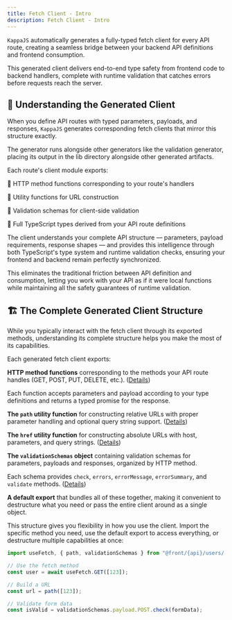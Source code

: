 ```yaml
---
title: Fetch Client - Intro
description: Fetch Client - Intro
---
```


`KappaJS` automatically generates a fully-typed fetch client for every API route,
creating a seamless bridge between your backend API definitions and frontend consumption.

This generated client delivers end-to-end type safety from frontend code to backend handlers,
complete with runtime validation that catches errors before requests reach the server.

## 🤖 Understanding the Generated Client

When you define API routes with typed parameters, payloads, and responses,
`KappaJS` generates corresponding fetch clients that mirror this structure exactly.

The generator runs alongside other generators like the validation generator,
placing its output in the lib directory alongside other generated artifacts.

Each route's client module exports:

🔹 HTTP method functions corresponding to your route's handlers

🔹 Utility functions for URL construction

🔹 Validation schemas for client-side validation

🔹 Full TypeScript types derived from your API route definitions

The client understands your complete API structure — parameters, payload requirements, response shapes —
and provides this intelligence through both TypeScript's type system and runtime validation checks,
ensuring your frontend and backend remain perfectly synchronized.

This eliminates the traditional friction between API definition and consumption,
letting you work with your API as if it were local functions while maintaining all the safety guarantees of runtime validation.

## 🏗️ The Complete Generated Client Structure

While you typically interact with the fetch client through its exported methods,
understanding its complete structure helps you make the most of its capabilities.

Each generated fetch client exports:

**HTTP method functions** corresponding to the methods your API route handles (GET, POST, PUT, DELETE, etc.).
([Details](/fetch/start))

Each function accepts parameters and payload according to your type definitions
and returns a typed promise for the response.

**The `path` utility function** for constructing relative URLs with proper parameter handling
and optional query string support.
([Details](/fetch/utilities))

**The `href` utility function** for constructing absolute URLs with host, parameters, and query strings.
([Details](/fetch/utilities))

**The `validationSchemas` object** containing validation schemas for parameters, payloads and responses,
organized by HTTP method.

Each schema provides `check`, `errors`, `errorMessage`, `errorSummary`, and `validate` methods.
([Details](/fetch/validation))

**A default export** that bundles all of these together,
making it convenient to destructure what you need or pass the entire client around as a single object.

This structure gives you flexibility in how you use the client.
Import the specific method you need, use the default export to access everything,
or destructure multiple capabilities at once:

```ts [pages/example/index.tsx]
import useFetch, { path, validationSchemas } from "@front/{api}/users/[id]/fetch";

// Use the fetch method
const user = await useFetch.GET([123]);

// Build a URL
const url = path([123]);

// Validate form data
const isValid = validationSchemas.payload.POST.check(formData);
```

